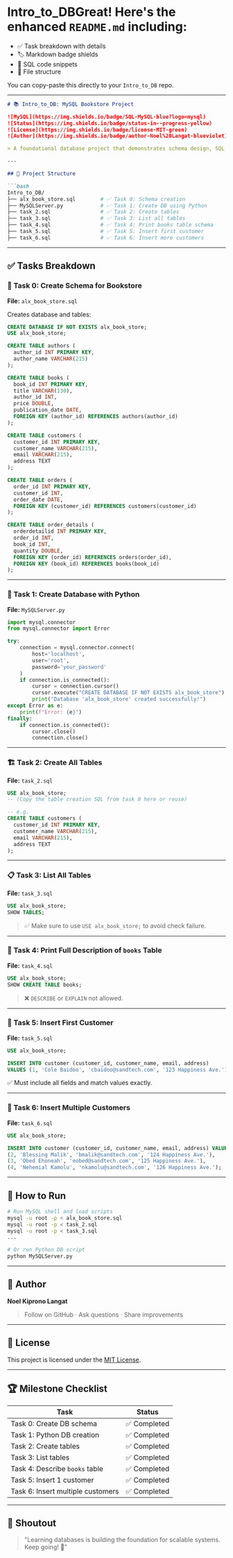 # Intro_to_DBGreat! Here's the **enhanced `README.md`** including:

* ✅ Task breakdown with details
* 🏷️ Markdown badge shields
* 💾 SQL code snippets
* 📁 File structure

You can copy-paste this directly to your `Intro_to_DB` repo.

---

````markdown
# 📚 Intro_to_DB: MySQL Bookstore Project

![MySQL](https://img.shields.io/badge/SQL-MySQL-blue?logo=mysql)
![Status](https://img.shields.io/badge/status-in--progress-yellow)
![License](https://img.shields.io/badge/license-MIT-green)
![Author](https://img.shields.io/badge/author-Noel%20Langat-blueviolet)

> A foundational database project that demonstrates schema design, SQL scripting, and database automation using Python. We simulate the backend of a dream online bookstore.

---

## 📁 Project Structure

```bash
Intro_to_DB/
├── alx_book_store.sql        # ✅ Task 0: Schema creation
├── MySQLServer.py            # ✅ Task 1: Create DB using Python
├── task_2.sql                # ✅ Task 2: Create tables
├── task_3.sql                # ✅ Task 3: List all tables
├── task_4.sql                # ✅ Task 4: Print books table schema
├── task_5.sql                # ✅ Task 5: Insert first customer
├── task_6.sql                # ✅ Task 6: Insert more customers
````

---

## ✅ Tasks Breakdown

### 🧱 Task 0: Create Schema for Bookstore

**File:** `alx_book_store.sql`

Creates database and tables:

```sql
CREATE DATABASE IF NOT EXISTS alx_book_store;
USE alx_book_store;

CREATE TABLE authors (
  author_id INT PRIMARY KEY,
  author_name VARCHAR(215)
);

CREATE TABLE books (
  book_id INT PRIMARY KEY,
  title VARCHAR(130),
  author_id INT,
  price DOUBLE,
  publication_date DATE,
  FOREIGN KEY (author_id) REFERENCES authors(author_id)
);

CREATE TABLE customers (
  customer_id INT PRIMARY KEY,
  customer_name VARCHAR(215),
  email VARCHAR(215),
  address TEXT
);

CREATE TABLE orders (
  order_id INT PRIMARY KEY,
  customer_id INT,
  order_date DATE,
  FOREIGN KEY (customer_id) REFERENCES customers(customer_id)
);

CREATE TABLE order_details (
  orderdetailid INT PRIMARY KEY,
  order_id INT,
  book_id INT,
  quantity DOUBLE,
  FOREIGN KEY (order_id) REFERENCES orders(order_id),
  FOREIGN KEY (book_id) REFERENCES books(book_id)
);
```

---

### 🐍 Task 1: Create Database with Python

**File:** `MySQLServer.py`

```python
import mysql.connector
from mysql.connector import Error

try:
    connection = mysql.connector.connect(
        host='localhost',
        user='root',
        password='your_password'
    )
    if connection.is_connected():
        cursor = connection.cursor()
        cursor.execute("CREATE DATABASE IF NOT EXISTS alx_book_store")
        print("Database 'alx_book_store' created successfully!")
except Error as e:
    print(f"Error: {e}")
finally:
    if connection.is_connected():
        cursor.close()
        connection.close()
```

---

### 🏗️ Task 2: Create All Tables

**File:** `task_2.sql`

```sql
USE alx_book_store;
-- (Copy the table creation SQL from task 0 here or reuse)

-- e.g.
CREATE TABLE customers (
  customer_id INT PRIMARY KEY,
  customer_name VARCHAR(215),
  email VARCHAR(215),
  address TEXT
);
```

---

### 📋 Task 3: List All Tables

**File:** `task_3.sql`

```sql
USE alx_book_store;
SHOW TABLES;
```

> ✅ Make sure to use `USE alx_book_store;` to avoid check failure.

---

### 📄 Task 4: Print Full Description of `books` Table

**File:** `task_4.sql`

```sql
USE alx_book_store;
SHOW CREATE TABLE books;
```

> ❌ `DESCRIBE` or `EXPLAIN` not allowed.

---

### 👤 Task 5: Insert First Customer

**File:** `task_5.sql`

```sql
USE alx_book_store;

INSERT INTO customer (customer_id, customer_name, email, address)
VALUES (1, 'Cole Baidoo', 'cbaidoo@sandtech.com', '123 Happiness Ave.');
```

✅ Must include all fields and match values exactly.

---

### 👥 Task 6: Insert Multiple Customers

**File:** `task_6.sql`

```sql
USE alx_book_store;

INSERT INTO customer (customer_id, customer_name, email, address) VALUES
(2, 'Blessing Malik', 'bmalik@sandtech.com', '124 Happiness Ave.'),
(3, 'Obed Ehoneah', 'eobed@sandtech.com', '125 Happiness Ave.'),
(4, 'Nehemial Kamolu', 'nkamolu@sandtech.com', '126 Happiness Ave.');
```

---

## 🧪 How to Run

```bash
# Run MySQL shell and load scripts
mysql -u root -p < alx_book_store.sql
mysql -u root -p < task_2.sql
mysql -u root -p < task_3.sql
...

# Or run Python DB script
python MySQLServer.py
```

---

## 🚀 Author

**Noel Kiprono Langat**

> Follow on GitHub · Ask questions · Share improvements

---

## 📜 License

This project is licensed under the [MIT License](LICENSE).

---

## 🏆 Milestone Checklist

| Task                              | Status      |
| --------------------------------- | ----------- |
| Task 0: Create DB schema          | ✅ Completed |
| Task 1: Python DB creation        | ✅ Completed |
| Task 2: Create tables             | ✅ Completed |
| Task 3: List tables               | ✅ Completed |
| Task 4: Describe `books` table    | ✅ Completed |
| Task 5: Insert 1 customer         | ✅ Completed |
| Task 6: Insert multiple customers | ✅ Completed |

---

## 📣 Shoutout

> "Learning databases is building the foundation for scalable systems. Keep going! 💪"

```

